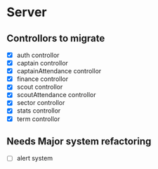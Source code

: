 # Server

## Controllors to migrate

- [x] auth controllor
- [x] captain controllor
- [x] captainAttendance controllor
- [x] finance controllor
- [x] scout controllor
- [x] scoutAttendance controllor
- [x] sector controllor
- [x] stats controllor
- [x] term controllor

## Needs Major system refactoring

- [ ] alert system
